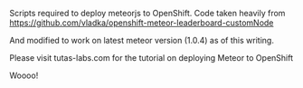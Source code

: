 Scripts required to deploy meteorjs to OpenShift.  Code taken heavily from https://github.com/vladka/openshift-meteor-leaderboard-customNode

And modified to work on latest meteor version (1.0.4) as of this writing.

Please visit tutas-labs.com for the tutorial on deploying Meteor to OpenShift

Woooo!
